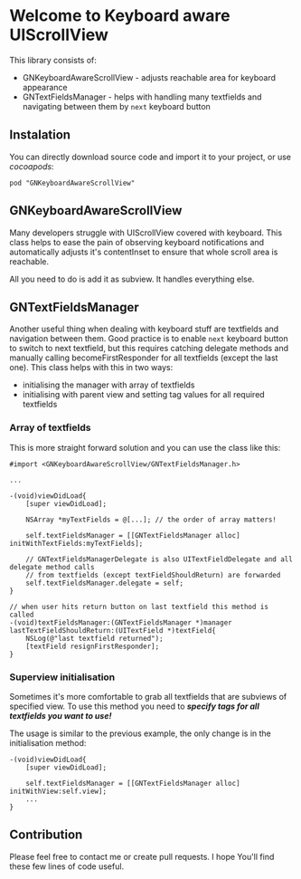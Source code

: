 # Welcome to Keyboard aware UIScrollView

This library consists of:

- GNKeyboardAwareScrollView - adjusts reachable area for keyboard appearance
- GNTextFieldsManager - helps with handling many textfields and navigating between them by `next` keyboard button


## Instalation

You can directly download source code and import it to your project, or use *cocoapods*:

`pod "GNKeyboardAwareScrollView"`

## GNKeyboardAwareScrollView

Many developers struggle with UIScrollView covered with keyboard. This class helps to ease the pain of observing keyboard notifications and automatically adjusts it's contentInset to ensure that whole scroll area is reachable.

All you need to do is add it as subview. It handles everything else.


## GNTextFieldsManager

Another useful thing when dealing with keyboard stuff are textfields and navigation between them. Good practice is to enable `next` keyboard button to switch to next textfield, but this requires catching delegate methods and manually calling becomeFirstResponder for all textfields (except the last one). This class helps with this in two ways:

- initialising the manager with array of textfields
- initialising with parent view and setting tag values for all required textfields

### Array of textfields
This is more straight forward solution and you can use the class like this:

```
#import <GNKeyboardAwareScrollView/GNTextFieldsManager.h>

...

-(void)viewDidLoad{
	[super viewDidLoad];
	
	NSArray *myTextFields = @[...]; // the order of array matters!

	self.textFieldsManager = [[GNTextFieldsManager alloc] initWithTextFields:myTextFields];
	
	// GNTextFieldsManagerDelegate is also UITextFieldDelegate and all delegate method calls
	// from textfields (except textFieldShouldReturn) are forwarded
	self.textFieldsManager.delegate = self;
}

// when user hits return button on last textfield this method is called
-(void)textFieldsManager:(GNTextFieldsManager *)manager lastTextFieldShouldReturn:(UITextField *)textField{
    NSLog(@"last textfield returned");
    [textField resignFirstResponder];
}

```

### Superview initialisation
Sometimes it's more comfortable to grab all textfields that are subviews of specified view. To use this method you need to ***specify tags for all textfields you want to use!***

The usage is similar to the previous example, the only change is in the initialisation method:

```
-(void)viewDidLoad{
	[super viewDidLoad];

	self.textFieldsManager = [[GNTextFieldsManager alloc] initWithView:self.view];
	...	
}
```



## Contribution

Please feel free to contact me or create pull requests. I hope You'll find these few lines of code useful.